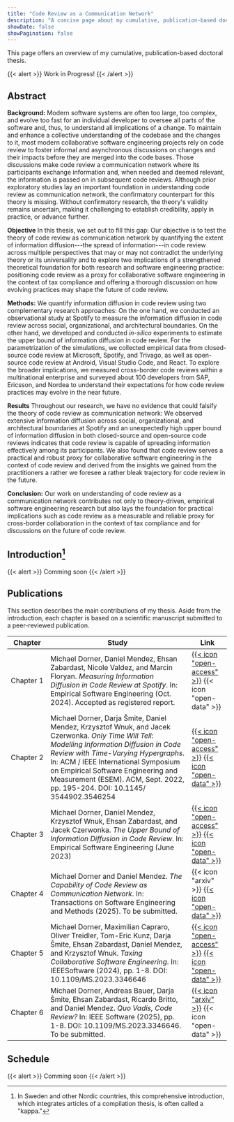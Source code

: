 ```yaml
---
title: "Code Review as a Communication Network"
description: "A concise page about my cumulative, publication-based doctoral thesis on code review as communication network"
showDate: false
showPagination: false
---
```


This page offers an overview of my cumulative, publication-based doctoral thesis.

{{< alert >}}
Work in Progress!
{{< /alert >}}

## Abstract

**Background:** Modern software systems are often too large, too complex, and evolve too fast for an individual developer to oversee all parts of the software and, thus, to understand all implications of a change. To maintain and enhance a collective understanding of the codebase and the changes to it, most modern collaborative software engineering projects rely on code review to foster informal and asynchronous discussions on changes and their impacts before they are merged into the code bases. Those discussions make code review a communication network where its participants exchange information and, when needed and deemed relevant, the information is passed on in subsequent code reviews. Although prior exploratory studies lay an important foundation in understanding code review as communication network, the confirmatory counterpart for this theory is missing. Without confirmatory research, the theory's validity remains uncertain, making it challenging to establish credibility, apply in practice, or advance further.

**Objective** In this thesis, we set out to fill this gap: Our objective is to test the theory of code review as communication network by quantifying the extent of information diffusion---the spread of information---in code review across multiple perspectives that may or may not contradict the underlying theory or its universality and to explore two implications of a strengthened theoretical foundation for both research and software engineering practice: positioning code review as a proxy for collaborative software engineering in the context of tax compliance and offering a thorough discussion on how evolving practices may shape the future of code review.

**Methods:** We quantify information diffusion in code review using two complementary research approaches: On the one hand, we conducted an observational study at Spotify to measure the information diffusion in code review across social, organizational, and architectural boundaries. On the other hand, we developed and conducted *in-silico* experiments to estimate the upper bound of information diffusion in code review. For the parametrization of the simulations, we collected empirical data from closed-source code review at Microsoft, Spotify, and Trivago, as well as open-source code review at Android, Visual Studio Code, and React. To explore the broader implications, we measured cross-border code reviews within a multinational enterprise and surveyed about 100 developers from SAP, Ericsson, and Nordea to understand their expectations for how code review practices may evolve in the near future.

**Results** Throughout our research, we have no evidence that could falsify the theory of code review as communication network: We observed extensive information diffusion across social, organizational, and architectural boundaries at Spotify and an unexpectedly high upper bound of information diffusion in both closed-source and open-source code reviews indicates that code review is capable of spreading information effectively among its participants. We also found that code review serves a practical and robust proxy for collaborative software engineering in the context of code review and derived from the insights we gained from the practitioners a rather we foresee a rather bleak trajectory for code review in the future.

**Conclusion:** Our work on understanding of code review as a communication network contributes not only to theory-driven, empirical software engineering research but also lays the foundation for practical implications such as code review as a measurable and reliable proxy for cross-border collaboration in the context of tax compliance and for discussions on the future of code review.

## Introduction[^1]

[^1]: In Sweden and other Nordic countries, this comprehensive introduction, which integrates articles of a compilation thesis, is often called a "kappa."

{{< alert >}}
Comming soon
{{< /alert >}}

## Publications

This section describes the main contributions of my thesis. Aside from the introduction, each chapter is based on a scientific manuscript submitted to a peer-reviewed publication.

| Chapter | Study | Link |
|---|---|---|
| Chapter&nbsp;1 | Michael Dorner, Daniel Mendez, Ehsan Zabardast, Nicole Valdez, and Marcin Floryan. *Measuring Information Diffusion in Code Review at Spotify*. In: Empirical Software Engineering (Oct. 2024). Accepted as registered report. | [{{< icon "open-access" >}}](https://conf.researchr.org/details/esem-2024/esem-2024-registered-reports/3/Measuring-Information-Diffusion-in-Code-Review-at-Spotify) {{< icon "open-data" >}} |
| Chapter&nbsp;2 | Michael Dorner, Darja Šmite, Daniel Mendez, Krzysztof Wnuk, and Jacek Czerwonka. *Only Time Will Tell: Modelling Information Diffusion in Code Review with Time-Varying Hypergraphs*. In: ACM / IEEE International Symposium on Empirical Software Engineering and Measurement (ESEM). ACM, Sept. 2022, pp. 195-204. DOI: 10.1145/ 3544902.3546254 | [{{< icon "open-access" >}}](https://dl.acm.org/doi/10.1145/3544902.3546254) [{{< icon "open-data" >}}](https://github.com/michaeldorner/only-time-will-tell) |
| Chapter&nbsp;3 | Michael Dorner, Daniel Mendez, Krzysztof Wnuk, Ehsan Zabardast, and Jacek Czerwonka. *The Upper Bound of Information Diffusion in Code Review*. In: Empirical Software Engineering (June 2023) | [{{< icon "open-access" >}}](https://link.springer.com/article/10.1007/s10664-024-10442-y) [{{< icon "open-data" >}}](https://github.com/michaeldorner/information-diffusion-boundaries-in-code-review) |
| Chapter&nbsp;4 | Michael Dorner and Daniel Mendez. *The Capability of Code Review as Communication Network*. In: Transactions on Software Engineering and Methods (2025). To be submitted. | {{< icon "arxiv" >}} [{{< icon "open-data" >}}](https://github.com/michaeldorner/information-diffusion-boundaries-in-code-review) |
| Chapter&nbsp;5 | Michael Dorner, Maximilian Capraro, Oliver Treidler, Tom-Eric Kunz, Darja Šmite, Ehsan Zabardast, Daniel Mendez, and Krzysztof Wnuk. *Taxing Collaborative Software Engineering*. In: IEEESoftware (2024), pp. 1-8. DOI: 10.1109/MS.2023.3346646 | [{{< icon "open-access" >}}](https://www.computer.org/csdl/magazine/so/2024/04/10374093/1TaCXGcl2i4) [{{< icon "open-data" >}}](https://github.com/michaeldorner/tax_se) |
| Chapter&nbsp;6 | Michael Dorner, Andreas Bauer, Darja Šmite, Ehsan Zabardast, Ricardo Britto, and Daniel Mendez. *Quo Vadis, Code Review?* In: IEEE Software (2025), pp. 1-8. DOI: 10.1109/MS.2023.3346646. To be submitted. | [{{< icon "arxiv" >}}]() {{< icon "open-data" >}} |

## Schedule

{{< alert >}}
Comming soon
{{< /alert >}}
